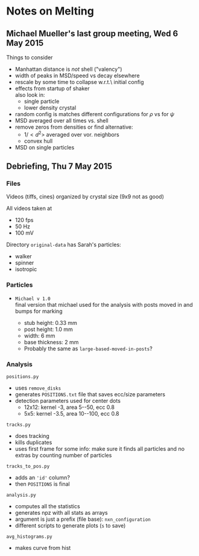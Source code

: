 Notes on Melting
================

Michael Mueller's last group meeting, Wed 6 May 2015
----------------------------------------------------

Things to consider

 - Manhattan distance is *not* shell ("valency")
 - width of peaks in MSD/speed vs decay elsewhere
 - rescale by some time to collapse w.r.t.\ initial config
 - effects from startup of shaker  
    also look in:
     - single particle
     - lower density crystal
 - random config is matches different configurations for $\rho$ vs for $\psi$
 - MSD averaged over all times vs. shell
 - remove zeros from densities or find alternative:
    - $1 / <d^2>$ averaged over vor. neighbors
    - convex hull
 - MSD on single particles

Debriefing, Thu 7 May 2015
--------------------------

### Files ###

Videos (tiffs, cines) organized by crystal size (9x9 not as good)

All videos taken at 

 - 120 fps
 - 50 Hz
 - 100 mV

Directory `original-data` has Sarah's particles:

 - walker
 - spinner
 - isotropic

### Particles ###

 - `Michael v 1.0`  
    final version that michael used for the analysis with posts moved in and
    bumps for marking

    - stub height: 0.33 mm
    - post height: 1.0 mm
    - width: 6 mm
    - base thickness: 2 mm
    - Probably the same as `large-based-moved-in-posts`?

### Analysis ###

`positions.py`

 - uses `remove_disks`
 - generates `POSITIONS.txt` file that saves ecc/size parameters
 - detection parameters used for center dots
     - 12x12: kernel -3, area 5--50, ecc 0.8
     - 5x5: kernel -3.5, area 10--100, ecc 0.8

`tracks.py`

 - does tracking
 - kills duplicates
 - uses first frame for some info: make sure it finds all particles and no extras by counting number of particles  

`tracks_to_pos.py`

 - adds an `'id'` column?
 - then `POSITIONS` is final

`analysis.py`

 - computes all the statistics
 - generates npz with all stats as arrays
 - argument is just a prefix (file base): `nxn_configuration`
 - different scripts to generate plots (`s` to save)

`avg_histograms.py`

 - makes curve from hist

